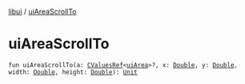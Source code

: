 [libui](index.md) / [uiAreaScrollTo](./ui-area-scroll-to.md)

# uiAreaScrollTo

`fun uiAreaScrollTo(a: `[`CValuesRef`](../kotlinx.cinterop/-c-values-ref/index.md)`<`[`uiArea`](ui-area.md)`>?, x: `[`Double`](https://kotlinlang.org/api/latest/jvm/stdlib/kotlin/-double/index.html)`, y: `[`Double`](https://kotlinlang.org/api/latest/jvm/stdlib/kotlin/-double/index.html)`, width: `[`Double`](https://kotlinlang.org/api/latest/jvm/stdlib/kotlin/-double/index.html)`, height: `[`Double`](https://kotlinlang.org/api/latest/jvm/stdlib/kotlin/-double/index.html)`): `[`Unit`](https://kotlinlang.org/api/latest/jvm/stdlib/kotlin/-unit/index.html)